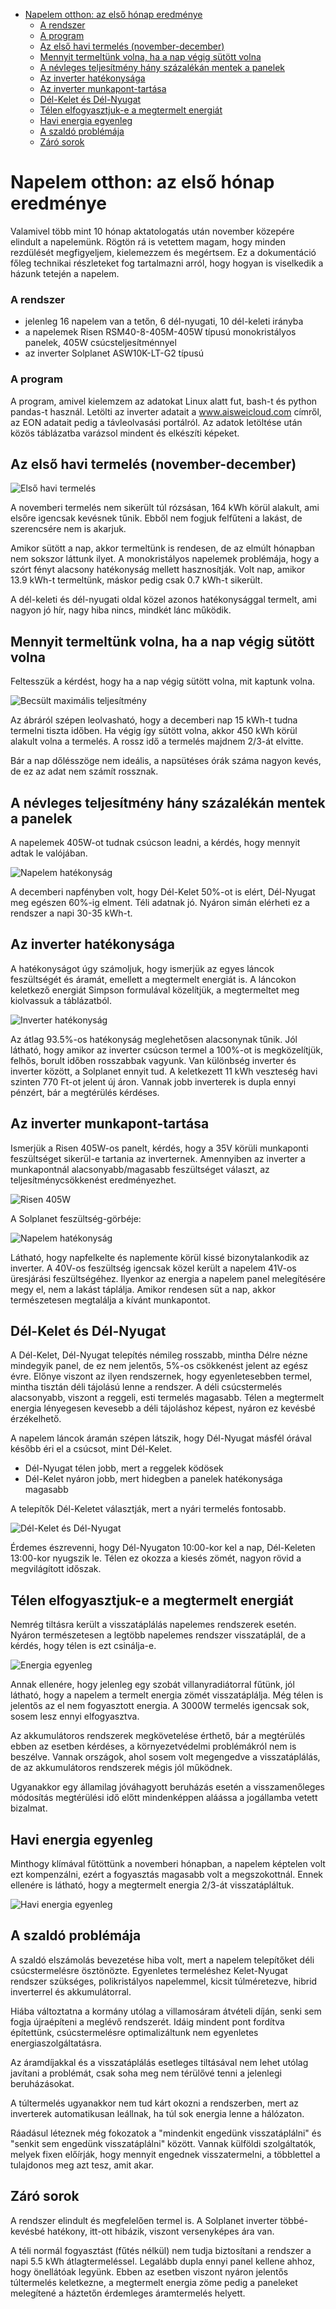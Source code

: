 - [Napelem otthon: az első hónap eredménye](#napelem-otthon-az-első-hónap-eredménye)
    - [A rendszer](#a-rendszer)
    - [A program](#a-program)
  - [Az első havi termelés (november-december)](#az-első-havi-termelés-november-december)
  - [Mennyit termeltünk volna, ha a nap végig sütött volna](#mennyit-termeltünk-volna-ha-a-nap-végig-sütött-volna)
  - [A névleges teljesítmény hány százalékán mentek a panelek](#a-névleges-teljesítmény-hány-százalékán-mentek-a-panelek)
  - [Az inverter hatékonysága](#az-inverter-hatékonysága)
  - [Az inverter munkapont-tartása](#az-inverter-munkapont-tartása)
  - [Dél-Kelet és Dél-Nyugat](#dél-kelet-és-dél-nyugat)
  - [Télen elfogyasztjuk-e a megtermelt energiát](#télen-elfogyasztjuk-e-a-megtermelt-energiát)
  - [Havi energia egyenleg](#havi-energia-egyenleg)
  - [A szaldó problémája](#a-szaldó-problémája)
  - [Záró sorok](#záró-sorok)

# Napelem otthon: az első hónap eredménye

Valamivel több mint 10 hónap aktatologatás után november közepére elindult a napelemünk. Rögtön rá is vetettem magam, hogy minden rezdülését megfigyeljem, kielemezzem és megértsem. Ez a dokumentáció főleg technikai részleteket fog tartalmazni arról, hogy hogyan is viselkedik a házunk tetején a napelem.

### A rendszer

* jelenleg 16 napelem van a tetőn, 6 dél-nyugati, 10 dél-keleti irányba
* a napelemek Risen RSM40-8-405M-405W típusú monokristályos panelek, 405W csúcsteljesítménnyel
* az inverter Solplanet ASW10K-LT-G2 típusú

### A program

A program, amivel kielemzem az adatokat Linux alatt fut, bash-t és python pandas-t használ. Letölti az inverter adatait a www.aisweicloud.com címről, az EON adatait pedig a távleolvasási portálról. Az adatok letöltése után közös táblázatba varázsol mindent és elkészíti képeket.

## Az első havi termelés (november-december)

![Első havi termelés](doksiképek/HaviTermelés.png)

A novemberi termelés nem sikerült túl rózsásan, 164&nbsp;kWh körül alakult, ami elsőre igencsak kevésnek tűnik. Ebből nem fogjuk felfűteni a lakást, de szerencsére nem is akarjuk.

Amikor sütött a nap, akkor termeltünk is rendesen, de az elmúlt hónapban nem sokszor láttunk ilyet. A monokristályos napelemek problémája, hogy a szórt fényt alacsony hatékonyság mellett hasznosítják. Volt nap, amikor 13.9&nbsp;kWh-t termeltünk, máskor pedig csak 0.7&nbsp;kWh-t sikerült.

A dél-keleti és dél-nyugati oldal közel azonos hatékonysággal termelt, ami nagyon jó hír, nagy hiba nincs, mindkét lánc működik.

## Mennyit termeltünk volna, ha a nap végig sütött volna

Feltesszük a kérdést, hogy ha a nap végig sütött volna, mit kaptunk volna.

![Becsült maximális teljesítmény](doksiképek/BecsültMaximálisTeljesítmény-2022-12-12.png)

Az ábráról szépen leolvasható, hogy a decemberi nap 15&nbsp;kWh-t tudna termelni tiszta időben. Ha végig így sütött volna, akkor 450&nbsp;kWh körül alakult volna a termelés. A rossz idő a termelés majdnem 2/3-át elvitte.

Bár a nap dőlésszöge nem ideális, a napsütéses órák száma nagyon kevés, de ez az adat nem számít rossznak.

## A névleges teljesítmény hány százalékán mentek a panelek

A napelemek 405W-ot tudnak csúcson leadni, a kérdés, hogy mennyit adtak le valójában.

![Napelem hatékonyság](doksiképek/PillanatnyiNapelemHatékonyság-2022-12-12.png)

A decemberi napfényben volt, hogy Dél-Kelet 50%-ot is elért, Dél-Nyugat meg egészen 60%-ig elment. Téli adatnak jó. Nyáron simán elérheti ez a rendszer a napi 30-35&nbsp;kWh-t.

## Az inverter hatékonysága

A hatékonyságot úgy számoljuk, hogy ismerjük az egyes láncok feszültségét és áramát, emellett a megtermelt energiát is. A láncokon keletkező energiát Simpson formulával közelítjük, a megtermeltet meg kiolvassuk a táblázatból.

![Inverter hatékonyság](doksiképek/HaviInverterHatékonyság.png)

Az átlag 93.5%-os hatékonyság meglehetősen alacsonynak tűnik. Jól látható, hogy amikor az inverter csúcson termel a 100%-ot is megközelítjük, felhős, borult időben rosszabbak vagyunk. Van különbség inverter és inverter között, a Solplanet ennyit tud. A keletkezett 11&nbsp;kWh veszteség havi szinten 770&nbsp;Ft-ot jelent új áron. Vannak jobb inverterek is dupla ennyi pénzért, bár a megtérülés kérdéses.

## Az inverter munkapont-tartása

Ismerjük a Risen 405W-os panelt, kérdés, hogy a 35V körüli munkaponti feszültséget sikerül-e tartania az inverternek. Amennyiben az inverter a munkapontnál alacsonyabb/magasabb feszültséget választ, az teljesítménycsökkenést eredményezhet.

![Risen 405W](doksiképek/RisenNapelem.png)

A Solplanet feszültség-görbéje:

![Napelem hatékonyság](doksiképek/PillanatnyiPanelfeszültség-2022-12-12.png)

Látható, hogy napfelkelte és naplemente körül kissé bizonytalankodik az inverter. A 40V-os feszültség igencsak közel került a napelem 41V-os üresjárási feszültségéhez. Ilyenkor az energia a napelem panel melegítésére megy el, nem a lakást táplálja. Amikor rendesen süt a nap, akkor természetesen megtalálja a kívánt munkapontot.

## Dél-Kelet és Dél-Nyugat

A Dél-Kelet, Dél-Nyugat telepítés némileg rosszabb, mintha Délre nézne mindegyik panel, de ez nem jelentős, 5%-os csökkenést jelent az egész évre. Előnye viszont az ilyen rendszernek, hogy egyenletesebben termel, mintha tisztán déli tájolású lenne a rendszer. A déli csúcstermelés alacsonyabb, viszont a reggeli, esti termelés magasabb. Télen a megtermelt energia lényegesen kevesebb a déli tájoláshoz képest, nyáron ez kevésbé érzékelhető.

A napelem láncok áramán szépen látszik, hogy Dél-Nyugat másfél órával később éri el a csúcsot, mint Dél-Kelet.

 * Dél-Nyugat télen jobb, mert a reggelek ködösek
 * Dél-Kelet nyáron jobb, mert hidegben a panelek hatékonysága magasabb


A telepítők Dél-Keletet választják, mert a nyári termelés fontosabb.


![Dél-Kelet és Dél-Nyugat](doksiképek/PillanatnyiÁram.png)

Érdemes észrevenni, hogy Dél-Nyugaton 10:00-kor kel a nap, Dél-Keleten 13:00-kor nyugszik le. Télen ez okozza a kiesés zömét, nagyon rövid a megvilágított időszak.

## Télen elfogyasztjuk-e a megtermelt energiát

Nemrég tiltásra került a visszatáplálás napelemes rendszerek esetén. Nyáron természetesen a legtöbb napelemes rendszer visszatáplál, de a kérdés, hogy télen is ezt csinálja-e.

![Energia egyenleg](doksiképek/PillanatnyiFogyasztásÉsTermelés-2022-12-07.png)

Annak ellenére, hogy jelenleg egy szobát villanyradiátorral fűtünk, jól látható, hogy a napelem a termelt energia zömét visszatáplálja. Még télen is jelentős az el nem fogyasztott energia. A 3000W termelés igencsak sok, sosem lesz ennyi elfogyasztva.

Az akkumulátoros rendszerek megkövetelése érthető, bár a megtérülés ebben az esetben kérdéses, a környezetvédelmi problémákról nem is beszélve. Vannak országok, ahol sosem volt megengedve a visszatáplálás, de az akkumulátoros rendszerek mégis jól működnek.

Ugyanakkor egy államilag jóváhagyott beruházás esetén a visszamenőleges módosítás megtérülési idő előtt mindenképpen aláássa a jogállamba vetett bizalmat.

## Havi energia egyenleg

Minthogy klímával fűtöttünk a novemberi hónapban, a napelem képtelen volt ezt kompenzálni, ezért a fogyasztás magasabb volt a megszokottnál. Ennek ellenére is látható, hogy a megtermelt energia 2/3-át visszatápláltuk.

![Havi energia egyenleg](doksiképek/HaviFogyasztásÉsTermelés-2022-11-14.png)

## A szaldó problémája

A szaldó elszámolás bevezetése hiba volt, mert a napelem telepítőket déli csúcstermelésre ösztönözte. Egyenletes termeléshez Kelet-Nyugat rendszer szükséges, polikristályos napelemmel, kicsit túlméretezve, hibrid inverterrel és akkumulátorral.

Hiába változtatna a kormány utólag a villamosáram átvételi díján, senki sem fogja újraépíteni a meglévő rendszerét. Idáig mindent pont fordítva építettünk, csúcstermelésre optimalizáltunk nem egyenletes energiaszolgáltatásra.

Az áramdíjakkal és a visszatáplálás esetleges tiltásával nem lehet utólag javítani a problémát, csak soha meg nem térülővé tenni a jelenlegi beruházásokat.

A túltermelés ugyanakkor nem tud kárt okozni a rendszerben, mert az inverterek automatikusan leállnak, ha túl sok energia  lenne a hálózaton.

Ráadásul léteznek még fokozatok a "mindenkit engedünk visszatáplálni" és "senkit sem engedünk visszatáplálni" között. Vannak külföldi szolgáltatók, melyek fixen előírják, hogy mennyit engednek visszatermelni, a többlettel a tulajdonos meg azt tesz, amit akar.

## Záró sorok

A rendszer elindult és megfelelően termel is. A Solplanet inverter többé-kevésbé hatékony, itt-ott hibázik, viszont versenyképes ára van.

A téli normál fogyasztást (fűtés nélkül) nem tudja biztosítani a rendszer a napi 5.5&nbsp;kWh átlagtermeléssel. Legalább dupla ennyi panel kellene ahhoz, hogy önellátóak legyünk. Ebben az esetben viszont nyáron jelentős túltermelés keletkezne, a megtermelt energia zöme pedig a paneleket melegítené a háztetőn érdemleges áramtermelés helyett.
